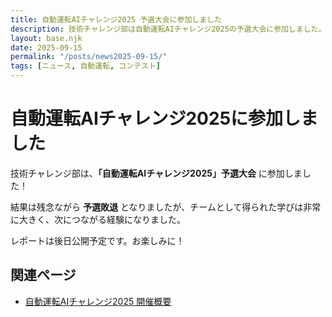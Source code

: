 ```yaml
---
title: 自動運転AIチャレンジ2025 予選大会に参加しました
description: 技術チャレンジ部は自動運転AIチャレンジ2025の予選大会に参加しました。残念ながら予選敗退となりましたが、多くの学びを得ることができました。
layout: base.njk
date: 2025-09-15
permalink: "/posts/news2025-09-15/"
tags: [ニュース, 自動運転, コンテスト]
---
```


# 自動運転AIチャレンジ2025に参加しました

技術チャレンジ部は、**「自動運転AIチャレンジ2025」予選大会** に参加しました！  

結果は残念ながら **予選敗退** となりましたが、チームとして得られた学びは非常に大きく、次につながる経験になりました。  

レポートは後日公開予定です。お楽しみに！


## 関連ページ

- [自動運転AIチャレンジ2025 開催概要](https://www.jsae.or.jp/jaaic2025/overview/)